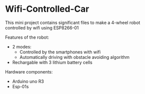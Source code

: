 # Wifi-Controlled-Car
This mini project contains significant files to make a 4-wheel robot controlled by wifi using ESP8266-01

Features of the robot:
  - 2 modes:
    + Controlled by the smartphones with wifi
    + Automatically driving with obstacle avoiding algorithm
  - Rechargable with 3 lithium battery cells

Hardware components:
  - Arduino uno R3
  - Esp-01s
